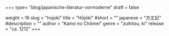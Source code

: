 +++
type= "blog/japanische-literatur-vormoderne"
draft = false

weight = 16
slug = "hojoki"
title = "Hōjōki"
#short = ""
japanese = "方丈記"
#description = ""
author = "Kamo no Chōmei"
genre = "zuihitsu, ki"
release = "ca. 1212"
+++


